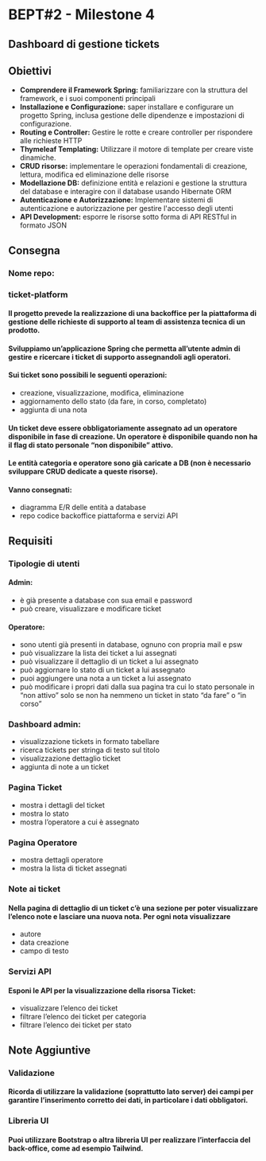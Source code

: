 # BEPT#2 - Milestone 4

## Dashboard di gestione tickets
## Obiettivi
- **Comprendere il Framework Spring:** familiarizzare con la struttura del framework, e i suoi componenti principali
- **Installazione e Configurazione:** saper installare e configurare un progetto Spring, inclusa  gestione delle dipendenze e impostazioni di configurazione.
- **Routing e Controller:** Gestire le rotte e creare controller per rispondere alle richieste HTTP
- **Thymeleaf Templating:** Utilizzare il motore di template per creare viste dinamiche.
- **CRUD risorse:** implementare le operazioni fondamentali di creazione, lettura, modifica ed eliminazione delle risorse
- **Modellazione DB:** definizione entità e relazioni e gestione la struttura del database e interagire con il database usando Hibernate ORM
- **Autenticazione e Autorizzazione:** Implementare sistemi di autenticazione e autorizzazione per gestire l'accesso degli utenti
- **API Development:** esporre le risorse sotto forma di API RESTful in formato JSON

## Consegna
### Nome repo: 
### ticket-platform
#### Il progetto prevede la realizzazione di una backoffice per la piattaforma di gestione delle richieste di supporto al team di assistenza tecnica di un prodotto.
#### Sviluppiamo un’applicazione Spring che permetta all’utente admin di gestire e ricercare i ticket di supporto assegnandoli agli operatori.
#### Sui ticket sono possibili le seguenti operazioni: 
- creazione, visualizzazione, modifica, eliminazione
- aggiornamento dello stato (da fare, in corso, completato)
- aggiunta di una nota
#### Un ticket deve essere obbligatoriamente assegnato ad un operatore disponibile in fase di creazione. Un operatore è disponibile quando non ha il flag di stato personale “non disponibile” attivo.
#### Le entità categoria e operatore sono già caricate a DB (non è necessario sviluppare CRUD dedicate a queste risorse).
#### Vanno consegnati:
- diagramma E/R delle entità a database
- repo codice backoffice piattaforma e servizi API

## Requisiti
### Tipologie di utenti
#### Admin:
- è già presente a database con sua email e password
- può creare, visualizzare e modificare ticket
#### Operatore:
- sono utenti già presenti in database, ognuno con propria mail e psw
- può visualizzare la lista dei ticket a lui assegnati
- può visualizzare il dettaglio di un ticket a lui assegnato
- può aggiornare lo stato di un ticket a lui assegnato
- puoi aggiungere una nota a un ticket a lui assegnato
- può modificare i propri dati dalla sua pagina tra cui lo stato personale in “non attivo” solo se non ha nemmeno un ticket in stato “da fare” o “in corso”
### Dashboard admin:
- visualizzazione tickets in formato tabellare
- ricerca tickets per stringa di testo sul titolo
- visualizzazione dettaglio ticket
- aggiunta di note a un ticket
### Pagina Ticket
- mostra i dettagli del ticket
- mostra lo stato
- mostra l’operatore a cui è assegnato
### Pagina Operatore
- mostra dettagli operatore
- mostra la lista di ticket assegnati
### Note ai ticket
#### Nella pagina di dettaglio di un ticket c’è una sezione per poter visualizzare l’elenco note e lasciare una nuova nota. Per ogni nota visualizzare
- autore
- data creazione
- campo di testo
### Servizi API
#### Esponi le API per la visualizzazione della risorsa Ticket:
- visualizzare l’elenco dei ticket
- filtrare l’elenco dei ticket per categoria
- filtrare l’elenco dei ticket per stato

## Note Aggiuntive
### Validazione
#### Ricorda di utilizzare la validazione (soprattutto lato server) dei campi per garantire l’inserimento corretto dei dati, in particolare i dati obbligatori.
### Libreria UI
#### Puoi utilizzare Bootstrap o altra libreria UI per realizzare l’interfaccia del back-office, come ad esempio Tailwind.




